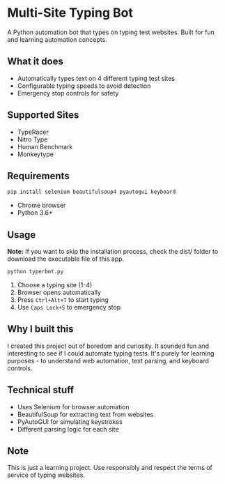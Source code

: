 # Multi-Site Typing Bot

A Python automation bot that types on typing test websites. Built for fun and learning automation concepts.

## What it does

- Automatically types text on 4 different typing test sites
- Configurable typing speeds to avoid detection
- Emergency stop controls for safety

## Supported Sites

- TypeRacer
- Nitro Type  
- Human Benchmark
- Monkeytype

## Requirements

```bash
pip install selenium beautifulsoup4 pyautogui keyboard
```

- Chrome browser
- Python 3.6+

## Usage

**Note:** If you want to skip the installation process, check the dist/ folder to download the executable file of this app. 
```bash
python typerbot.py
```

1. Choose a typing site (1-4)
2. Browser opens automatically
3. Press `Ctrl+Alt+T` to start typing
4. Use `Caps Lock+S` to emergency stop

## Why I built this

I created this project out of boredom and curiosity. It sounded fun and interesting to see if I could automate typing tests. It's purely for learning purposes - to understand web automation, text parsing, and keyboard controls.

## Technical stuff

- Uses Selenium for browser automation
- BeautifulSoup for extracting text from websites
- PyAutoGUI for simulating keystrokes
- Different parsing logic for each site

## Note

This is just a learning project. Use responsibly and respect the terms of service of typing websites.
